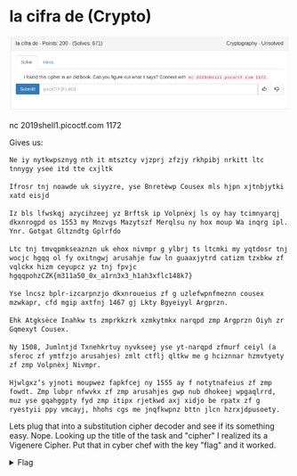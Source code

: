# la cifra de (Crypto)

![title](images/title.png)

nc 2019shell1.picoctf.com 1172

Gives us:

```
Ne iy nytkwpsznyg nth it mtsztcy vjzprj zfzjy rkhpibj nrkitt ltc tnnygy ysee itd tte cxjltk

Ifrosr tnj noawde uk siyyzre, yse Bnretèwp Cousex mls hjpn xjtnbjytki xatd eisjd

Iz bls lfwskqj azycihzeej yz Brftsk ip Volpnèxj ls oy hay tcimnyarqj dkxnrogpd os 1553 my Mnzvgs Mazytszf Merqlsu ny hox moup Wa inqrg ipl. Ynr. Gotgat Gltzndtg Gplrfdo 

Ltc tnj tmvqpmkseaznzn uk ehox nivmpr g ylbrj ts ltcmki my yqtdosr tnj wocjc hgqq ol fy oxitngwj arusahje fuw ln guaaxjytrd catizm tzxbkw zf vqlckx hizm ceyupcz yz tnj fpvjc hgqqpohzCZK{m311a50_0x_a1rn3x3_h1ah3xflc148k7}

Yse lncsz bplr-izcarpnzjo dkxnroueius zf g uzlefwpnfmeznn cousex mzwkapr, cfd mgip axtfnj 1467 gj Lkty Bgyeiyyl Argprzn.

Ehk Atgksèce Inahkw ts zmprkkzrk xzmkytmkx narqpd zmp Argprzn Oiyh zr Gqmexyt Cousex.

Ny 1508, Jumlntjd Txnehkrtuy nyvkseej yse yt-narqpd zfmurf ceiyl (a sferoc zf ymtfzjo arusahjes) zmlt ctflj qltkw me g hciznnar hzmvtyety zf zmp Volpnèxj Nivmpr.

Hjwlgxz’s yjnoti moupwez fapkfcej ny 1555 ay f notytnafeius zf zmp fowdt. Zmp lubpr nfwvkx zf zmp arusahjes gwp nub dhokeej wpgaqlrrd, muz yse gqahggpty fyd zmp itipx rjetkwd axj xidjo be rpatx zf g ryestyii ppy vmcayj, hhohs cgs me jnqfkwpnz bttn jlcn hzrxjdpusoety.
```

Lets plug that into a substitution cipher decoder and see if its something easy.
Nope.
Looking up the title of the task and "cipher" I realized its a Vigenere Cipher. Put that in cyber chef with the key "flag" and it worked.

<details>
	<summary>Flag</summary>

picoCTF{b311a50_0r_v1gn3r3_c1ph3raac148e7}
</details>